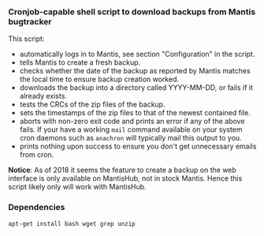 ### Cronjob-capable shell script to download backups from Mantis bugtracker

This script:
- automatically logs in to Mantis, see section "Configuration" in the
  script.
- tells Mantis to create a fresh backup.
- checks whether the date of the backup as reported by Mantis matches
  the local time to ensure backup creation worked.
- downloads the backup into a directory called YYYY-MM-DD, or fails
  if it already exists.
- tests the CRCs of the zip files of the backup.
- sets the timestamps of the zip files to that of the newest contained
  file.
- aborts with non-zero exit code and prints an error if any of the above
  fails. If your have a working ```mail``` command available on your
  system cron daemons such as ```anachron``` will typically mail this
  output to you.
- prints nothing upon success to ensure you don't get unnecessary emails
  from cron.

**Notice**: As of 2018 it seems the feature to create a backup on the
web interface is only available on MantisHub, not in stock Mantis.
Hence this script likely only will work with MantisHub.

### Dependencies

```shell
apt-get install bash wget grep unzip
```

